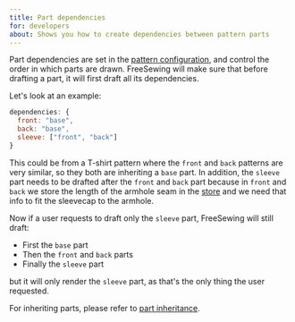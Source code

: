 ```yaml
---
title: Part dependencies
for: developers
about: Shows you how to create dependencies between pattern parts
---
```


Part dependencies are set in the [pattern configuration](/reference/config), and
control the order in which parts are drawn. FreeSewing will make sure
that before drafting a part, it will first draft all its dependencies.

Let's look at an example:

```js
dependencies: {
  front: "base",
  back: "base",
  sleeve: ["front", "back"]
}
```

This could be from a T-shirt pattern where the `front` and `back` patterns are very similar,
so they both are inheriting a `base` part.
In addition, the `sleeve` part needs to be drafted after the `front` and `back` part because
in `front` and `back` we store the length of the armhole seam in the [store](/reference/api/store) and
we need that info to fit the sleevecap to the armhole.

Now if a user requests to draft only the `sleeve` part, FreeSewing will still draft:

- First the `base` part
- Then the `front` and `back` parts
- Finally the `sleeve` part

but it will only render the `sleeve` part, as that's the only thing the user requested.

<Note>

For inheriting parts, please refer to [part inheritance](/howtos/code/inject/).

</Note>
